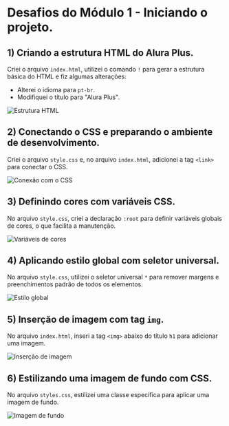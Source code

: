 # Desafios do Módulo 1 - Iniciando o projeto.

## 1) Criando a estrutura HTML do Alura Plus.

Criei o arquivo `index.html`, utilizei o comando `!` para gerar a estrutura básica do HTML e fiz algumas alterações:

- Alterei o idioma para `pt-br`.
- Modifiquei o título para "Alura Plus".

![Estrutura HTML](https://github.com/user-attachments/assets/d490d8a3-1984-4d58-9c54-eddd90f4ba26)

## 2) Conectando o CSS e preparando o ambiente de desenvolvimento.

Criei o arquivo `style.css` e, no arquivo `index.html`, adicionei a tag `<link>` para conectar o CSS.

![Conexão com o CSS](https://github.com/user-attachments/assets/b145dfb6-de97-4315-b99e-27765175ea03)

## 3) Definindo cores com variáveis CSS.

No arquivo `style.css`, criei a declaração `:root` para definir variáveis globais de cores, o que facilita a manutenção.

![Variáveis de cores](https://github.com/user-attachments/assets/d1f4cfcb-85b1-456f-8de7-e942e2bfda09)

## 4) Aplicando estilo global com seletor universal.

No arquivo `style.css`, utilizei o seletor universal `*` para remover margens e preenchimentos padrão de todos os elementos.

![Estilo global](https://github.com/user-attachments/assets/261bc266-ecf0-4aa7-a723-4efa1eaacdce)

## 5) Inserção de imagem com tag `img`.

No arquivo `index.html`, inseri a tag `<img>` abaixo do título `h1` para adicionar uma imagem.

![Inserção de imagem](https://github.com/user-attachments/assets/dda7c996-3a78-4779-b6c2-74e90eeca29f)

## 6) Estilizando uma imagem de fundo com CSS.

No arquivo `styles.css`, estilizei uma classe específica para aplicar uma imagem de fundo.

![Imagem de fundo](https://github.com/user-attachments/assets/8e8683c6-8ef7-4db2-bcb6-b95fca0de63b)




